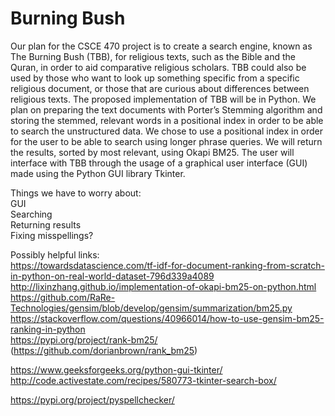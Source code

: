 # Burning Bush

Our plan for the CSCE 470 project is to create a search engine, known as The Burning Bush (TBB), for religious texts, such as the Bible and the Quran, in order to aid comparative religious scholars. TBB could also be used by those who want to look up something specific from a specific religious document, or those that are curious about differences between religious texts. The proposed implementation of TBB will be in Python. We plan on preparing the text documents with Porter’s Stemming algorithm and storing the stemmed, relevant words in a positional index in order to be able to search the unstructured data. We chose to use a positional index in order for the user to be able to search using longer phrase queries. We will return the results, sorted by most relevant, using Okapi BM25. The user will interface with TBB through the usage of a graphical user interface (GUI) made using the Python GUI library Tkinter.

Things we have to worry about:<br>
GUI<br>
Searching<br>
Returning results<br>
Fixing misspellings?<br>

Possibly helpful links: <br>
https://towardsdatascience.com/tf-idf-for-document-ranking-from-scratch-in-python-on-real-world-dataset-796d339a4089<br>
http://lixinzhang.github.io/implementation-of-okapi-bm25-on-python.html<br>
https://github.com/RaRe-Technologies/gensim/blob/develop/gensim/summarization/bm25.py<br>
https://stackoverflow.com/questions/40966014/how-to-use-gensim-bm25-ranking-in-python<br>
https://pypi.org/project/rank-bm25/ (https://github.com/dorianbrown/rank_bm25)

https://www.geeksforgeeks.org/python-gui-tkinter/<br>
http://code.activestate.com/recipes/580773-tkinter-search-box/

https://pypi.org/project/pyspellchecker/
